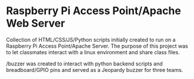<h1>Raspberry Pi Access Point/Apache Web Server</h1>

Collection of HTML/CSS/JS/Python scripts initially created to run on a Raspberry Pi Access Point/Apache Server.  The purpose of this project was to let classmates interact with a linux environment and share class files.

/buzzer was created to interact with python backend scripts and breadboard/GPIO pins and served as a Jeopardy buzzer for three teams.  
